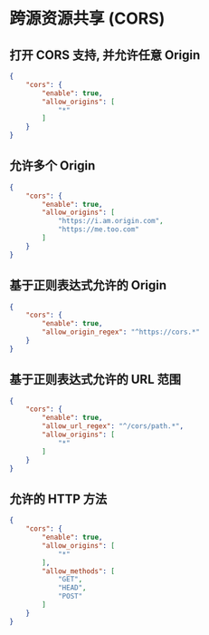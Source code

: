 # 跨源资源共享 (CORS)

## 打开 CORS 支持, 并允许任意 Origin

```json
{
    "cors": {
        "enable": true,
        "allow_origins": [
            "*"
        ]
    }
}
```

## 允许多个 Origin

```json
{
    "cors": {
        "enable": true,
        "allow_origins": [
            "https://i.am.origin.com",
            "https://me.too.com"
        ]
    }
}
```

## 基于正则表达式允许的 Origin

```json
{
    "cors": {
        "enable": true,
        "allow_origin_regex": "^https://cors.*"
    }
}
```

## 基于正则表达式允许的 URL 范围

```json
{
    "cors": {
        "enable": true,
        "allow_url_regex": "^/cors/path.*",
        "allow_origins": [
            "*"
        ]
    }
}
```

## 允许的 HTTP 方法

```json
{
    "cors": {
        "enable": true,
        "allow_origins": [
            "*"
        ],
        "allow_methods": [
            "GET",
            "HEAD",
            "POST"
        ]
    }
}
```